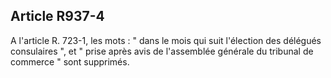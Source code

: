 Article R937-4
----
A l'article R. 723-1, les mots : " dans le mois qui suit l'élection des délégués
consulaires ", et " prise après avis de l'assemblée générale du tribunal de
commerce " sont supprimés.
